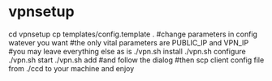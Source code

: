 # vpnsetup
cd vpnsetup
cp templates/config.template .
#change parameters in config watever you want
#the only vital parameters are PUBLIC_IP and VPN_IP
#you may leave everything else as is
./vpn.sh install
./vpn.sh configure
./vpn.sh start
./vpn.sh add #and follow the dialog
#then scp client config file from ./ccd to your machine and enjoy
